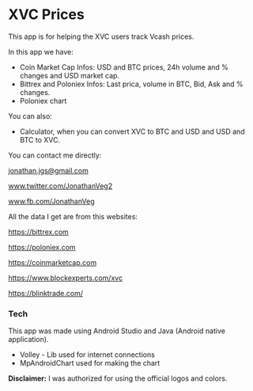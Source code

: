# XVC Prices

This app is for helping the XVC users track Vcash prices. 

In this app we have:
  - Coin Market Cap Infos: USD and BTC prices, 24h volume and % changes and USD market cap.
  - Bittrex and Poloniex Infos: Last prica, volume in BTC, Bid, Ask and % changes.
  - Poloniex chart 

You can also:
  - Calculator, when you can convert XVC to BTC and USD and USD and BTC to XVC.

You can contact me directly: 

jonathan.jgs@gmail.com

www.twitter.com/JonathanVeg2

www.fb.com/JonathanVeg

All the data I get are from this websites:

https://bittrex.com

https://poloniex.com

https://coinmarketcap.com

https://www.blockexperts.com/xvc

https://blinktrade.com/

### Tech

This app was made using Android Studio and Java (Android native application).

* Volley - Lib used for internet connections
* MpAndroidChart used for making the chart


**Disclaimer:**
I was authorized for using the official logos and colors.
